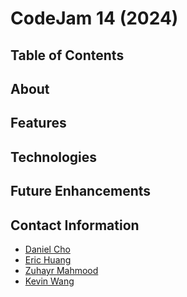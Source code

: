 # CodeJam 14 (2024)
## Table of Contents
## About
## Features
## Technologies
## Future Enhancements
## Contact Information
- [Daniel Cho]()
- [Eric Huang]()
- [Zuhayr Mahmood]()
- [Kevin Wang](https://github.com/devkevw)
